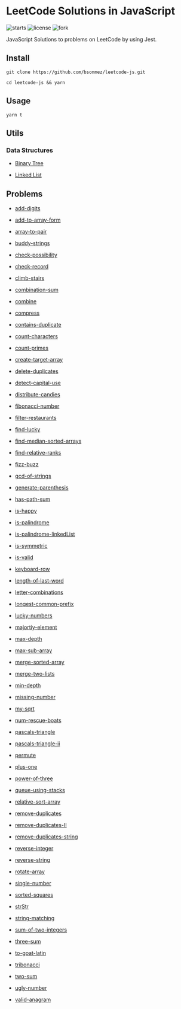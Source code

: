 # LeetCode Solutions in JavaScript

![starts](https://img.shields.io/github/stars/bsonmez/leetcode-js)
![license](https://img.shields.io/github/license/bsonmez/leetcode-js)
![fork](https://img.shields.io/github/forks/bsonmez/leetcode-js)

JavaScript Solutions to problems on LeetCode by using Jest.

## Install

```
git clone https://github.com/bsonmez/leetcode-js.git

cd leetcode-js && yarn
```

## Usage

```
yarn t
```

## Utils

### Data Structures

- [Binary Tree](https://github.com/bsonmez/leetcode-js/tree/master/utils/data-structures/binary-tree)

- [Linked List](https://github.com/bsonmez/leetcode-js/tree/master/utils/data-structures/linked-list)

## Problems

- [add-digits](https://github.com/bsonmez/leetcode-js/tree/master/src/add-digits)

- [add-to-array-form](https://github.com/bsonmez/leetcode-js/tree/master/src/add-to-array-form)

- [array-to-pair](https://github.com/bsonmez/leetcode-js/tree/master/src/array-to-pair)

- [buddy-strings](https://github.com/bsonmez/leetcode-js/tree/master/src/buddy-strings)

- [check-possibility](https://github.com/bsonmez/leetcode-js/tree/master/src/check-possibility)

- [check-record](https://github.com/bsonmez/leetcode-js/tree/master/src/check-record)

- [climb-stairs](https://github.com/bsonmez/leetcode-js/tree/master/src/climb-stairs)

- [combination-sum](https://github.com/bsonmez/leetcode-js/tree/master/src/combination-sum)

- [combine](https://github.com/bsonmez/leetcode-js/tree/master/src/combine)

- [compress](https://github.com/bsonmez/leetcode-js/tree/master/src/compress)

- [contains-duplicate](https://github.com/bsonmez/leetcode-js/tree/master/src/contains-duplicate)

- [count-characters](https://github.com/bsonmez/leetcode-js/tree/master/src/count-characters)

- [count-primes](https://github.com/bsonmez/leetcode-js/tree/master/src/count-primes)

- [create-target-array](https://github.com/bsonmez/leetcode-js/tree/master/src/create-target-array)

- [delete-duplicates](https://github.com/bsonmez/leetcode-js/tree/master/src/delete-duplicates)

- [detect-capital-use](https://github.com/bsonmez/leetcode-js/tree/master/src/detect-capital-use)

- [distribute-candies](https://github.com/bsonmez/leetcode-js/tree/master/src/distribute-candies)

- [fibonacci-number](https://github.com/bsonmez/leetcode-js/tree/master/src/fibonacci-number)

- [filter-restaurants](https://github.com/bsonmez/leetcode-js/tree/master/src/filter-restaurants)

- [find-lucky](https://github.com/bsonmez/leetcode-js/tree/master/src/find-lucky)

- [find-median-sorted-arrays](https://github.com/bsonmez/leetcode-js/tree/master/src/find-median-sorted-arrays)

- [find-relative-ranks](https://github.com/bsonmez/leetcode-js/tree/master/src/find-relative-ranks)

- [fizz-buzz](https://github.com/bsonmez/leetcode-js/tree/master/src/fizz-buzz)

- [gcd-of-strings](https://github.com/bsonmez/leetcode-js/tree/master/src/gcd-of-strings)

- [generate-parenthesis](https://github.com/bsonmez/leetcode-js/tree/master/src/generate-parenthesis)

- [has-path-sum](https://github.com/bsonmez/leetcode-js/tree/master/src/has-path-sum)

- [is-happy](https://github.com/bsonmez/leetcode-js/tree/master/src/is-happy)

- [is-palindrome](https://github.com/bsonmez/leetcode-js/tree/master/src/is-palindrome)

- [is-palindrome-linkedList](https://github.com/bsonmez/leetcode-js/tree/master/src/is-palindrome-linkedList)

- [is-symmetric](https://github.com/bsonmez/leetcode-js/tree/master/src/is-symmetric)

- [is-valid](https://github.com/bsonmez/leetcode-js/tree/master/src/is-valid)

- [keyboard-row](https://github.com/bsonmez/leetcode-js/tree/master/src/keyboard-row)

- [length-of-last-word](https://github.com/bsonmez/leetcode-js/tree/master/src/length-of-last-word)

- [letter-combinations](https://github.com/bsonmez/leetcode-js/tree/master/src/letter-combinations)

- [longest-common-prefix](https://github.com/bsonmez/leetcode-js/tree/master/src/longest-common-prefix)

- [lucky-numbers](https://github.com/bsonmez/leetcode-js/tree/master/src/lucky-numbers)

- [majortiy-element](https://github.com/bsonmez/leetcode-js/tree/master/src/majortiy-element)

- [max-depth](https://github.com/bsonmez/leetcode-js/tree/master/src/max-depth)

- [max-sub-array](https://github.com/bsonmez/leetcode-js/tree/master/src/max-sub-array)

- [merge-sorted-array](https://github.com/bsonmez/leetcode-js/tree/master/src/merge-sorted-array)

- [merge-two-lists](https://github.com/bsonmez/leetcode-js/tree/master/src/merge-two-lists)

- [min-depth](https://github.com/bsonmez/leetcode-js/tree/master/src/min-depth)

- [missing-number](https://github.com/bsonmez/leetcode-js/tree/master/src/missing-number)

- [my-sqrt](https://github.com/bsonmez/leetcode-js/tree/master/src/my-sqrt)

- [num-rescue-boats](https://github.com/bsonmez/leetcode-js/tree/master/src/num-rescue-boats)

- [pascals-triangle](https://github.com/bsonmez/leetcode-js/tree/master/src/pascals-triangle)

- [pascals-triangle-ii](https://github.com/bsonmez/leetcode-js/tree/master/src/pascals-triangle-ii)

- [permute](https://github.com/bsonmez/leetcode-js/tree/master/src/permute)

- [plus-one](https://github.com/bsonmez/leetcode-js/tree/master/src/plus-one)

- [power-of-three](https://github.com/bsonmez/leetcode-js/tree/master/src/power-of-three)

- [queue-using-stacks](https://github.com/bsonmez/leetcode-js/tree/master/src/queue-using-stacks)

- [relative-sort-array](https://github.com/bsonmez/leetcode-js/tree/master/src/relative-sort-array)

- [remove-duplicates](https://github.com/bsonmez/leetcode-js/tree/master/src/remove-duplicates)

- [remove-duplicates-II](https://github.com/bsonmez/leetcode-js/tree/master/src/remove-duplicates-II)

- [remove-duplicates-string](https://github.com/bsonmez/leetcode-js/tree/master/src/remove-duplicates-string)

- [reverse-integer](https://github.com/bsonmez/leetcode-js/tree/master/src/reverse-integer)

- [reverse-string](https://github.com/bsonmez/leetcode-js/tree/master/src/reverse-string)

- [rotate-array](https://github.com/bsonmez/leetcode-js/tree/master/src/rotate-array)

- [single-number](https://github.com/bsonmez/leetcode-js/tree/master/src/single-number)

- [sorted-squares](https://github.com/bsonmez/leetcode-js/tree/master/src/sorted-squares)

- [strStr](https://github.com/bsonmez/leetcode-js/tree/master/src/strStr)

- [string-matching](https://github.com/bsonmez/leetcode-js/tree/master/src/string-matching)

- [sum-of-two-integers](https://github.com/bsonmez/leetcode-js/tree/master/src/sum-of-two-integers)

- [three-sum](https://github.com/bsonmez/leetcode-js/tree/master/src/three-sum)

- [to-goat-latin](https://github.com/bsonmez/leetcode-js/tree/master/src/to-goat-latin)

- [tribonacci](https://github.com/bsonmez/leetcode-js/tree/master/src/tribonacci)

- [two-sum](https://github.com/bsonmez/leetcode-js/tree/master/src/two-sum)

- [ugly-number](https://github.com/bsonmez/leetcode-js/tree/master/src/ugly-number)

- [valid-anagram](https://github.com/bsonmez/leetcode-js/tree/master/src/valid-anagram)
